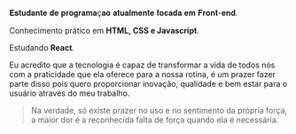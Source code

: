 𝐄𝐬𝐭𝐮𝐝𝐚𝐧𝐭𝐞 𝐝𝐞 𝐩𝐫𝐨𝐠𝐫𝐚𝐦𝐚ç𝐚𝐨 𝐚𝐭𝐮𝐚𝐥𝐦𝐞𝐧𝐭𝐞 𝐟𝐨𝐜𝐚𝐝𝐚 𝐞𝐦 𝐅𝐫𝐨𝐧𝐭-𝐞𝐧𝐝.



Conhecimento prático em <strong>HTML, CSS e Javascript</strong>.

Estudando <strong>React</strong>.

Eu acredito que a tecnologia é capaz de transformar a vida de todos nós com a praticidade que ela oferece para a nossa rotina, é um prazer fazer parte disso pois quero proporcionar inovação, qualidade e bem estar para o usuário através do meu trabalho.
    
> Na verdade, só existe prazer no uso e no sentimento da própria força, a maior dor é a reconhecida falta de força quando ela é necessária.
